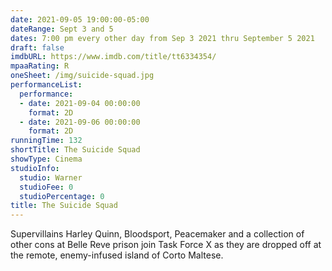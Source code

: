```yaml
---
date: 2021-09-05 19:00:00-05:00
dateRange: Sept 3 and 5
dates: 7:00 pm every other day from Sep 3 2021 thru September 5 2021
draft: false
imdbURL: https://www.imdb.com/title/tt6334354/
mpaaRating: R
oneSheet: /img/suicide-squad.jpg
performanceList:
  performance:
  - date: 2021-09-04 00:00:00
    format: 2D
  - date: 2021-09-06 00:00:00
    format: 2D
runningTime: 132
shortTitle: The Suicide Squad
showType: Cinema
studioInfo:
  studio: Warner
  studioFee: 0
  studioPercentage: 0
title: The Suicide Squad
---
```


Supervillains Harley Quinn, Bloodsport, Peacemaker and a collection of other cons at Belle Reve prison join Task Force X as they are dropped off at the remote, enemy-infused island of Corto Maltese.